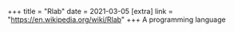 +++
title = "Rlab"
date = 2021-03-05
[extra]
link = "https://en.wikipedia.org/wiki/Rlab"
+++
A programming language

